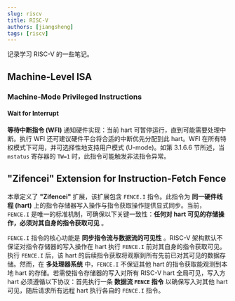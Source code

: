 ```yaml
---
slug: riscv
title: RISC-V
authors: [jiangsheng]
tags: [riscv]
---
```


记录学习 RISC-V 的一些笔记。

<!-- truncate -->

## Machine-Level ISA

### Machine-Mode Privileged Instructions

#### Wait for Interrupt

**等待中断指令 (WFI)** 通知硬件实现：当前 hart 可暂停运行，直到可能需要处理中断。执行 WFI 还可建议硬件平台将合适的中断优先分配到此
hart。WFI 在所有特权模式下可用，并可选择性地支持用户模式 (U-mode)。如第 3.1.6.6 节所述，当 `mstatus` 寄存器的 `TW=1`
时，此指令可能触发非法指令异常。

## "Zifencei" Extension for Instruction-Fetch Fence

本章定义了 **"Zifencei"** 扩展，该扩展包含 `FENCE.I` 指令。此指令为 **同一硬件线程 (hart)** 上的指令存储器写入操作与指令获取操作提供显式同步。当前，
`FENCE.I` 是唯一的标准机制，可确保以下关键一致性：**任何对 hart 可见的存储操作，必须对其自身的指令获取可见** 。

`FENCE.I` 指令的核心功能是 **同步指令流与数据流的可见性** 。RISC-V 架构默认不保证对指令存储器的写入操作在 hart 执行
`FENCE.I` 前对其自身的指令获取可见。执行 `FENCE.I` 后，该 hart 的后续指令获取将观察到所有先前已对其可见的数据存储。然而，在
**多处理器系统** 中，`FENCE.I` 不保证其他 hart 的指令获取能观测到本地 hart 的存储。若需使指令存储器的写入对所有 RISC-V
hart 全局可见，写入方 hart 必须遵循以下协议：首先执行一条 **数据流 `FENCE` 指令** 以确保写入对其他 hart 可见，随后请求所有远程
hart 执行各自的 `FENCE.I` 指令。
